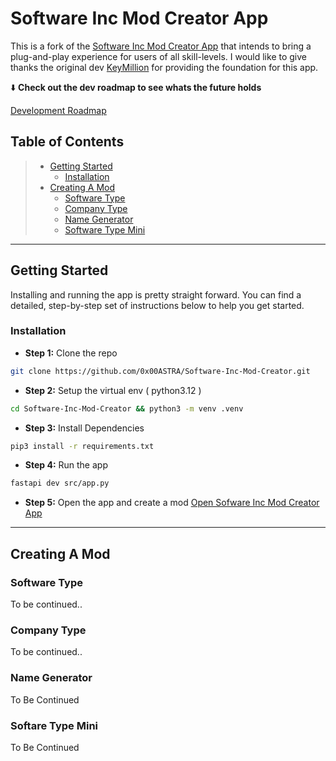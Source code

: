 # Software Inc Mod Creator App

This is a fork of the [Software Inc Mod Creator App](https://github.com/KeyMillion/Software-Inc-Mod-Creator) that intends to bring a plug-and-play experience for users of all skill-levels. I would like to give thanks the original dev [KeyMillion](https://github.com/KeyMillion) for providing the foundation for this app. 

⬇️ **Check out the dev roadmap to see whats the future holds**

[Development Roadmap](https://trello.com/invite/b/67b04d343e8125f3c3b86cf7/ATTIae9cb82c3ac9c18a87bf807821e8e70863CB36B4/simca-dev-roadmap)

## Table of Contents

>- [Getting Started](#getting-started)
>    - [Installation](#installation)
>- [Creating A Mod](#creating-a-mod)
>    - [Software Type](#software-type)
>    - [Company Type](#company-type)
>    - [Name Generator](#name-generator)
>    - [Software Type Mini](#softare-type-mini)

---

## Getting Started

Installing and running the app is pretty straight forward. You can find a detailed, step-by-step set of instructions below to help you get started.

### Installation

- **Step 1:** Clone the repo
```bash
git clone https://github.com/0x00ASTRA/Software-Inc-Mod-Creator.git
```
- **Step 2:** Setup the virtual env ( python3.12 )
```bash
cd Software-Inc-Mod-Creator && python3 -m venv .venv
``` 
- **Step 3:** Install Dependencies
```bash
pip3 install -r requirements.txt
```
- **Step 4:** Run the app
```bash
fastapi dev src/app.py
```
- **Step 5:** Open the app and create a mod
[Open Sofware Inc Mod Creator App]("http://localhost:8000/")

---

## Creating A Mod

### Software Type
To be continued..

### Company Type
To be continued..

### Name Generator
To Be Continued

### Softare Type Mini
To Be Continued